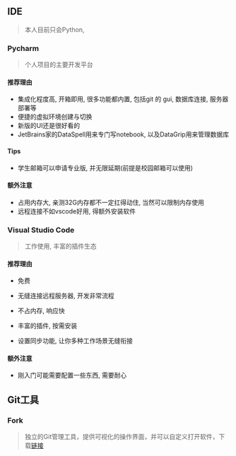 ## IDE

> 本人目前只会Python, 

### Pycharm

> 个人项目的主要开发平台

#### 推荐理由

- 集成化程度高, 开箱即用, 很多功能都内置, 包括git 的 gui, 数据库连接, 服务器部署等
- 便捷的虚拟环境创建与切换
- 新版的UI还是很好看的
- JetBrains家的DataSpell用来专门写notebook, 以及DataGrip用来管理数据库

#### Tips

- 学生邮箱可以申请专业版, 并无限延期(前提是校园邮箱可以使用)

#### 额外注意

- 占用内存大, 亲测32G内存都不一定扛得动住, 当然可以限制内存使用
- 远程连接不如vscode好用, 得额外安装软件

### Visual Studio Code

> 工作使用, 丰富的插件生态

#### 推荐理由

- 免费

- 无缝连接远程服务器, 开发非常流程
- 不占内存, 响应快
- 丰富的插件, 按需安装
- 设置同步功能, 让你多种工作场景无缝衔接

#### 额外注意

- 刚入门可能需要配置一些东西, 需要耐心

## Git工具

### Fork

> 独立的Git管理工具，提供可视化的操作界面，并可以自定义打开软件，下载[链接](https://git-fork.com/)